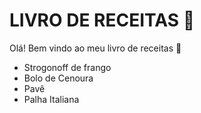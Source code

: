 # LIVRO DE RECEITAS :orange_book:

Olá! Bem vindo ao meu livro de receitas :wave:

- Strogonoff de frango
- Bolo de Cenoura
- Pavê
- Palha Italiana
